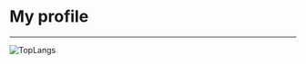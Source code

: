 # My profile

---

![TopLangs](https://github-readme-stats.vercel.app/api/top-langs/?username=CodeHeister&layout=compact&langs_count=100)
